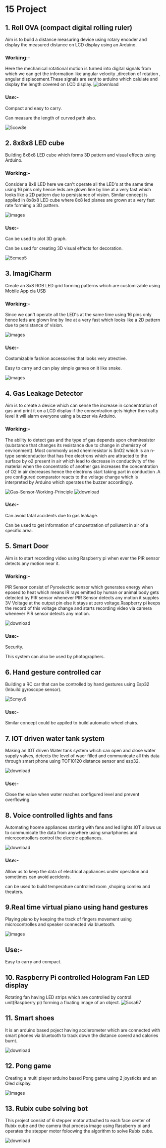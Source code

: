 # 15 Project 
## 1. Roll OVA (compact digital rolling ruler)
Aim is to build a distance measuring device using rotary encoder and display the measured distance on LCD display using an Arduino.
### Working:-
Here the mechanical rotational motion is turned into digital signals from which we can get the information like angular velocity ,direction of rotation , angular displacement.These signals are sent to arduino which calulate and display the length covered on LCD display.
![download](https://user-images.githubusercontent.com/82231782/121404658-c51a6800-c979-11eb-8580-8326c803431c.jpg)
### Use:-
Compact and easy to carry.

Can measure the length of curved path also.

![5cow8e](https://user-images.githubusercontent.com/82231782/121411890-b932a400-c981-11eb-968d-1dfc2d8c2501.gif)

## 2. 8x8x8 LED cube
Building 8x8x8 LED cube which forms 3D pattern and visual effects using Arduino.
### Working:-
Consider a 8x8 LED here we can't operate all the LED's at the same time using 16 pins only hence leds are glown line by line at a very fast which looks like a 2D pattern due to persistance of vision. Similar concept is applied in 8x8x8 LED cube where 8x8 led planes are grown at a very fast rate formimg a 3D pattern.

![images](https://user-images.githubusercontent.com/82231782/121416881-f0578400-c986-11eb-81b6-dc1107211b6e.jpg)
### Use:-
Can be used to plot 3D graph.

Can be used for creating 3D visual effects for decoration.

![5cmep5](https://user-images.githubusercontent.com/82231782/121416521-85a64880-c986-11eb-8b67-8c98deb9f842.gif)

## 3. ImagiCharm
Create an 8x8 RGB LED grid forming patterns which are customizable using Mobile App cia USB
### Working:-
Since we can't operate all the LED's at the same time using 16 pins only hence leds are glown line by line at a very fast which looks like a 2D pattern due to persistance of vision.

![images](https://user-images.githubusercontent.com/82231782/121417696-cf436300-c987-11eb-9fdd-e11619048a99.jpg)


### Use:-
Costomizable fashion accessories that looks very atrective.

Easy to carry and can play simple games on it like snake.

![images](https://user-images.githubusercontent.com/82231782/121418100-3cef8f00-c988-11eb-96b7-17671c9b5c61.jpg)

## 4. Gas Leakage Detector
Aim is to create a device which can sense the increase in concentration of gas and print it on a LCD display if the consentration gets higher then safty level it will alarm everyone using a buzzer via Arduino.

### Working:-
The ability to detect gas and the type of gas depends upon chemiresistor (substance that changes its resistance due to change in chemistry of environment). Most commonly used chemiresistor is SnO2 which is an n-type semiconductor that has free electrons which are attracted to the surface by o2 present in air which lead to decrease in conductivity of the material when the concentratio of another gas increases the concentration of O2 in air decreases hence the electrons start taking part in conduction .A pre configured comparator reacts to the voltage change which is interpreted by Arduino which operates the buzzer accordingly. 

![Gas-Sensor-Working-Principle](https://user-images.githubusercontent.com/82231782/121419885-17fc1b80-c98a-11eb-8dd7-7d8a2e60acff.gif)       ![download](https://user-images.githubusercontent.com/82231782/121419897-1af70c00-c98a-11eb-84a4-d555e14dbb9c.jpg)
### Use:-
Can avoid fatal accidents due to gas leakage.

Can be used to get information of concentration of pollutent in air of a specific area.

## 5. Smart Door
Aim is to start recording video using Raspberry pi when ever the PIR sensor detects any motion near it.
### Working:-
PIR Sensor consist of Pyroelectric sensor which generates energy when eposed to heat which means IR rays emitted by human or animal body gets detected by PIR sensor whenever PIR Sensor detects any motion it supples 3V Voltage at the output pin else it stays at zero voltage.Raspberry pi keeps the record of this voltage change and starts recording video via camera whenever PIR sensor detects any motion. 

![download](https://user-images.githubusercontent.com/82231782/121521045-3a854780-ca11-11eb-8efd-ee3c9a2e20b5.png)
### Use:-
Security.

This system can also be used by photographers.

## 6. Hand gesture controlled car
Building a RC car that can be controlled by hand gestures using Esp32 (Inbuild gyroscope sensor).

![5cmyv9](https://user-images.githubusercontent.com/82231782/121522066-5ccb9500-ca12-11eb-8bc6-7af04ea31852.gif)
### Use:-
Similar concept could be appiled to build automatic wheel chairs.

## 7. IOT driven water tank system
Making an IOT driven Water tank system which can open and close water supply valves, detects the level of waer filled and communicate all this data through smart phone using TOF10120 distance sensor and esp32.

![download](https://user-images.githubusercontent.com/82231782/121524601-16c40080-ca15-11eb-8ae0-2cc5ccb5a06d.jpg)
### Use:-
Close the value when water reaches configured level and prevent overflowing. 

## 8. Voice controlled lights and fans
Automating hoome appliances starting with fans and led lights.IOT allows us to communicate the data from anywhere using smartphones and microcontrollers control the electric appliances.

![download](https://user-images.githubusercontent.com/82231782/121527204-ca2df480-ca17-11eb-9bc7-e38fe81aa20f.jpg)
### Use:-
Allow us to keep the data of electrical appliances under operation and sometimes can avoid accidents.

can be used to build temperature controlled room ,shoping comlex and theaters.

## 9.Real time virtual piano using hand gestures
Playing piano by keeping the track of fingers movement using microcontrolles and speaker connected via bluetooth.

![images](https://user-images.githubusercontent.com/82231782/121527394-fc3f5680-ca17-11eb-8dbc-2dd6e9c43568.jpg)
## Use:-
Easy to carry and compact.

## 10. Raspberry Pi controlled Hologram Fan LED display
Rotating fan having LED strips which are controlled by control unit(Raspberry pi) forming a floating image of an object.
![5csa67](https://user-images.githubusercontent.com/82231782/121537122-47aa3280-ca21-11eb-827e-6886c4c59e44.gif)

## 11. Smart shoes
It is an arduino based poject having acclerometer which are connected with smart phones via bluetooth to track down the distance coverd and calories burnt.

![download](https://user-images.githubusercontent.com/82231782/121539214-17fc2a00-ca23-11eb-9bf6-d59eeed26288.jpg)
## 12. Pong game
Creating a multi player arduino based Pong game using 2 joysticks and an Oled display.

![images](https://user-images.githubusercontent.com/82231782/121539876-a670ab80-ca23-11eb-9c1e-040399e1562d.jpg)
## 13. Rubix cube solving bot
This project consist of 6 stepper motor attached to each face center of Rubix cube and the camera that process image using Raspberry pi and operates the stepper motor foloowing the algorithm to solve Rubix cube. 

![download](https://user-images.githubusercontent.com/82231782/121542472-cbfeb480-ca25-11eb-9f67-a69e30be3a6b.jpg)



